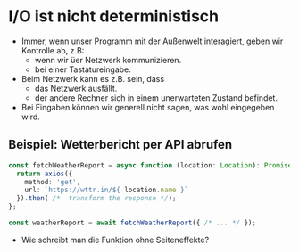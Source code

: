 # I/O ist nicht deterministisch

* Immer, wenn unser Programm mit der Außenwelt interagiert, geben wir Kontrolle
  ab, z.B:
    * wenn wir üer Netzwerk kommunizieren.
    * bei einer Tastatureingabe.
* Beim Netzwerk kann es z.B. sein, dass
    * das Netzwerk ausfällt.
    * der andere Rechner sich in einem unerwarteten Zustand befindet.
* Bei Eingaben können wir generell nicht sagen, was wohl eingegeben wird.

## Beispiel: Wetterbericht per API abrufen

```ts
const fetchWeatherReport = async function (location: Location): Promise<WeatherReport> {
  return axios({
    method: 'get',
    url: `https://wttr.in/${ location.name }`
  }).then( /*  transform the response */);
};

const weatherReport = await fetchWeatherReport({ /* ... */ });
```

* Wie schreibt man die Funktion ohne Seiteneffekte?
